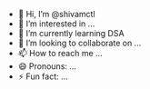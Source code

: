 - 👋 Hi, I’m @shivamctl
- 👀 I’m interested in ...
- 🌱 I’m currently learning DSA
- 💞️ I’m looking to collaborate on ...
- 📫 How to reach me ...
- 😄 Pronouns: ...
- ⚡ Fun fact: ...

<!---
shivamctl/shivamctl is a ✨ special ✨ repository because its `README.md` (this file) appears on your GitHub profile.
You can click the Preview link to take a look at your changes.
--->
